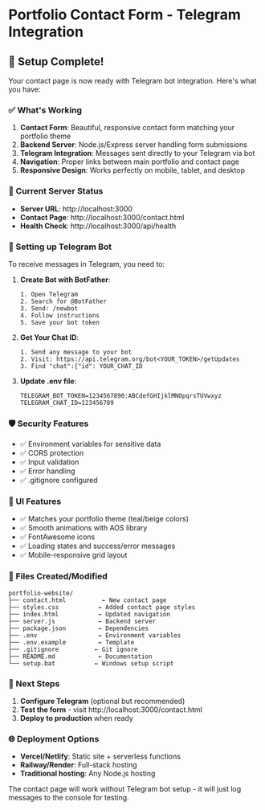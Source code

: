 # Portfolio Contact Form - Telegram Integration

## 🎉 Setup Complete!

Your contact page is now ready with Telegram bot integration. Here's what you have:

### ✅ What's Working

1. **Contact Form**: Beautiful, responsive contact form matching your portfolio theme
2. **Backend Server**: Node.js/Express server handling form submissions
3. **Telegram Integration**: Messages sent directly to your Telegram via bot
4. **Navigation**: Proper links between main portfolio and contact page
5. **Responsive Design**: Works perfectly on mobile, tablet, and desktop

### 🔧 Current Server Status

- **Server URL**: http://localhost:3000
- **Contact Page**: http://localhost:3000/contact.html  
- **Health Check**: http://localhost:3000/api/health

### 📱 Setting up Telegram Bot

To receive messages in Telegram, you need to:

1. **Create Bot with BotFather**:
   ```
   1. Open Telegram
   2. Search for @BotFather
   3. Send: /newbot
   4. Follow instructions
   5. Save your bot token
   ```

2. **Get Your Chat ID**:
   ```
   1. Send any message to your bot
   2. Visit: https://api.telegram.org/bot<YOUR_TOKEN>/getUpdates
   3. Find "chat":{"id": YOUR_CHAT_ID
   ```

3. **Update .env file**:
   ```env
   TELEGRAM_BOT_TOKEN=1234567890:ABCdefGHIjklMNOpqrsTUVwxyz
   TELEGRAM_CHAT_ID=123456789
   ```

### 🛡️ Security Features

- ✅ Environment variables for sensitive data
- ✅ CORS protection
- ✅ Input validation
- ✅ Error handling
- ✅ .gitignore configured

### 🎨 UI Features

- ✅ Matches your portfolio theme (teal/beige colors)
- ✅ Smooth animations with AOS library
- ✅ FontAwesome icons
- ✅ Loading states and success/error messages
- ✅ Mobile-responsive grid layout

### 📁 Files Created/Modified

```
portfolio-website/
├── contact.html          ← New contact page
├── styles.css           ← Added contact page styles  
├── index.html           ← Updated navigation
├── server.js            ← Backend server
├── package.json         ← Dependencies
├── .env                 ← Environment variables
├── .env.example         ← Template
├── .gitignore          ← Git ignore
├── README.md            ← Documentation
└── setup.bat           ← Windows setup script
```

### 🚀 Next Steps

1. **Configure Telegram** (optional but recommended)
2. **Test the form** - visit http://localhost:3000/contact.html
3. **Deploy to production** when ready

### 🌐 Deployment Options

- **Vercel/Netlify**: Static site + serverless functions
- **Railway/Render**: Full-stack hosting
- **Traditional hosting**: Any Node.js hosting

The contact page will work without Telegram bot setup - it will just log messages to the console for testing.
